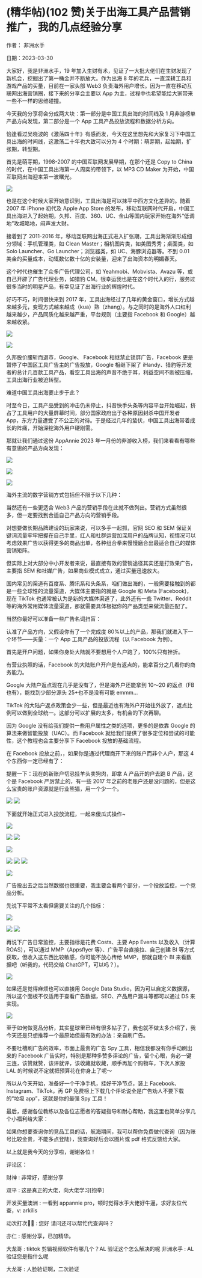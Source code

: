 
# (精华帖)(102 赞)关于出海工具产品营销推广，我的几点经验分享

作者：  非洲水手

日期：2023-03-30

大家好，我是非洲水手，19 年加入生财有术，见证了一大批大佬们在生财发现了新机会，挖掘出了第一桶金并不断放大。作为出海 8 年的老兵，一直深耕工具和游戏产品的买量，目前在一家头部 Web3 负责海外用户增长。因为一直在移动互联网出海营销圈，接下来的分享会主要以 App 为主，过程中也希望能给大家带来一些不一样的思维碰撞。

今天我的分享将会分成两大块：第一部分是中国工具出海的时间线及 1 月非游榜单产品方向发现，第二部分是一个 App 工具产品投放流程和数据分析方向。

恰逢看过吴晓波的《激荡四十年》有感而发，今天在这里想先和大家复习下中国工具出海的时间线，这激荡二十年也大致可以分为 4 个时期：萌芽期，起始期，扩张期，转型期。

 

 

首先是萌芽期，1998-2007 的中国互联网发展早期，在那个还是 Copy to China 的时代，在中国工具出海第一人周奕的带领下，以 MP3 CD Maker 为开始，中国互联网出海迎来第一波曙光。

![](img/chanpin-chuhai_0040.png)

也是在这个时候大家开始意识到，工具出海是可以抹平中西方文化差异的。随着 2007 年 iPhone 初代及 Apple App Store 的发布，移动互联网时代开启，中国工具出海进入了起始期，久邦、百度、360、UC、金山等国内玩家开始在海外“低调地”攻城略地，闷声发大财。

接着到了 2011-2016 年，移动互联网出海正式进入扩张期，工具出海渐渐形成细分领域：手机管理类，如 Clean Master；相机图片类，如美图秀秀；桌面类，如 Solo Launcher、Go Launcher；浏览器类，如 UC、海豚浏览器等。不到 0.01 美金的买量成本，动辄数亿数十亿的安装量，迎来了出海资本的明媚春天。

这个时代也催生了众多广告代理公司，如 Yeahmobi、Mobvista、Avazu 等，或自己开辟了广告代理业务，如猎豹 CM。很幸运我也是在这个时代入的行，服务过很多当时的明星产品，有幸见证了出海行业的辉煌时代。

 

 

好巧不巧，时间很快来到 2017 年，工具出海经过了几年的黄金窗口，增长方式越来越多元，变现方式越来越成（kua）熟（zhang）。与之同时的是海外人口红利越来越少，产品同质化越来越严重，平台规则（主要指 Facebook 和 Google）越来越收紧。

![](img/chanpin-chuhai_0045.png)

 

 

![](img/chanpin-chuhai_0050.png)

久邦股价腰斩而退市，Google、 Facebook 相继禁止锁屏广告，Facebook 更是暂停了中国区工具广告主的广告投放，Google 相继下架了 iHandy、猎豹等开发者的总计几百款工具产品，看空工具出海的声音不绝于耳，利益空间不断被压缩，工具出海行业被迫转型。

难道中国工具出海要止步于此？

时至今日，工具产品受到的冲击仍未停止，抖音快手头条等内容平台开始崛起，挤占了工具用户的大量屏幕时间，部分国家政府出于各种原因封杀中国开发者 App，东方力量遭受了不公正的对待。于是经过几年的蛰伏，中国工具出海带着成长的阵痛，开始深挖海外用户硬刚需。

那就让我们通过这份 AppAnnie 2023 年一月份的非游收入榜，我们来看看有哪些有意思的产品方向发现：

 

 

![](img/chanpin-chuhai_0055.png)

 

 

![](img/chanpin-chuhai_0058.png)

 

 

![](img/chanpin-chuhai_0061.png)

海外主流的数字营销方式包括但不限于以下几种：

当然还有一些更适合 Web3 产品的营销手段在此就不做列出。营销方式虽然很多，但一定要找到合适自己产品方向的营销手段。

对想要做长期品牌建设的玩家来说，可以多手一起抓，官网 SEO 和 SEM 保证关键词流量牢牢把握在自己手里，红人和社群运营加深用户的品牌认知，视情况可以考虑效果广告以获得更多的商品出单，各种组合拳来慢慢磨合出最适合自己的媒体营销矩阵。

但实际上对大部分中小开发者来说，最直接有效的营销途径其实还是打效果广告，主要指 SEM 和社媒广告，如果商业模式成立，通过买量迅速放大。

 

 

国内常见的渠道有百度系、腾讯系和头条系，咱们做出海的，一般需要接触到的都是一些全球性的流量渠道，大媒体主要指的就是 Google 和 Meta (Facebook)，现在 TikTok 也通常被认为是新的大媒体渠道了，此外还有一些 Twitter、Reddit 等的海外常用媒体流量渠道，那就需要具体根据你的产品类型来做流量匹配了。

当然你最好可以准备一些广告名词扫盲：

认准了产品方向，又假设你有了一个完成度 80%以上的产品，那我们就进入下一个环节——买量：一个 App 工具产品的投放流程（以 Facebook 为例）。

首先是开户问题，如果你身处大陆就不要想用个人户跑了，100%只有挫折。

有营业执照的话，Facebook 的大陆账户开户是有返点的，能拿百分之几看你的商务能力。

Google 大陆户返点现在几乎是没有了，但是海外户还能拿到 10～20 的返点（FB 也有），能找到少部分源头 25+也不是没有可能 emmm...

TikTok 的大陆户返点政策会少一些，但是最近也有海外户开始往外放了，返点比例可以做到全球统一。这部分可以扩展的太多，有机会的下次再聊。

因为 Google 没有给我们提供一些用户属性之类的选项，更多的是依靠 Google 的算法来做智能投放（UAC）。而 Facebook 就给我们提供了很多定位和尝试的可能性，这个教程也会主要分享下 Facebook 投放的基础流程。

在 Facebook 投放之前，，如果你是通过代理商开下来的账户而非个人户，那这 4 个东西你一定已经有了：

提醒一下：现在的新账户切忌挂羊头卖狗肉，即拿 A 产品开的户去跑 B 产品，这个是 Facebook 严厉禁止的，有一些 2017 年之前的老账户还是没问题的，但是这么宝贵的账户资源就是行业熊猫，用一个少一个。

 

 

![](img/chanpin-chuhai_0068.png) ![](img/chanpin-chuhai_0069.png)

下面就开始正式进入投放流程，一起来傻瓜式操作~

![](img/chanpin-chuhai_0070.png)

 

 

![](img/chanpin-chuhai_0075.png) ![](img/chanpin-chuhai_0076.png)

 

 

![](img/chanpin-chuhai_0081.png)

 

 

![](img/chanpin-chuhai_0086.png) ![](img/chanpin-chuhai_0087.png) ![](img/chanpin-chuhai_0088.png)

 

 

![](img/chanpin-chuhai_0091.png)

广告投出去之后当然数据也很重要，我主要会看两个部分，一个投放监控，一个竞品分析。

先说下平常不太看但需要关注的几个指标：

![](img/chanpin-chuhai_0092.png)

 

 

![](img/chanpin-chuhai_0095.png) ![](img/chanpin-chuhai_0096.png)

再说下广告日常监控，主要指标是花费 Costs、主要 App Events 以及收入（计算 ROAS），可以通过 MMP（Appsflyer 等）、广告平台直接拉、自己创建 BI 等方式获取，但收入这东西比较敏感，你可能不放心传给 MMP，那就自建个 BI 来看数据吧（听我的，代码交给 ChatGPT，可以吗？）。

 

 

![](img/chanpin-chuhai_0101.png)

如果还是觉得麻烦也可以直接用 Google Data Studio，因为可以自定义数据源，所以这个面板不仅适用于查看广告数据，SEO、产品用户漏斗等都可以通过 DS 来实现。

![](img/chanpin-chuhai_0102.png)

至于如何做竞品分析，其实星球里已经有很多帖子了，我也就不做太多介绍了，我今天还是只想推荐一个最原始但最有效的办法：亲自刷广告。

 

 

不要吐槽刷广告的效率，市面上最贵的广告 Spy 工具，相信我都没有你手动刷出来的 Facebook 广告实时，特别是那种多赞多评论的广告，留个心眼，务必一键三连，该赞就赞，该评就评，该收藏就收藏，顺手再加个购物车，下次人家投 LAL 的时候说不定就把预算花在你身上了呢～

所以从今天开始，准备好一个干净手机，挂好干净节点，装上 Facebook、Instagram、TikTok，再 GP 免费榜上下载几个评论说全是广告劝人不要下载的“垃圾 app”，这就是你的最强 Spy 工具！

最后，感谢各位教练以及各位志愿者的答疑指导和耐心帮助，我这里也简单分享几个小福利给大家：

如果你想要查询你的竞品工具的话，航海期间，我可以帮你免费做代查询（因为账号比较金贵，不能多点登陆），我查询好后会以图片或 pdf 格式反馈给大家。

以上就是我今天的分享啦，谢谢各位！

评论区：

财神 : 非常好，感谢分享

双平 : 这是真正的大佬，向大佬学习[抱拳]

开发买量澳洲 : 一看到 appannie pro，顿时觉得水手大佬好牛逼，求好友位代查，v: arkilis

动次打次🙈🙈 : 您好  请问还可以帮忙代查询吗？

亦仁 : 感谢分享，已加精华。

大龙哥 : tiktok 剪辑视频软件有哪几个？AL 验证这个怎么解决的呢  非洲水手 : AL 验证您是指什么呢

大龙哥 : 人脸验证啊，二次验证
